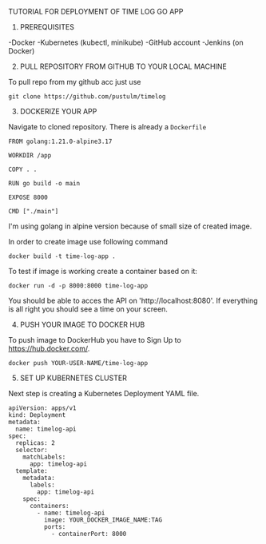 TUTORIAL FOR DEPLOYMENT OF TIME LOG GO APP

1. PREREQUISITES

-Docker
-Kubernetes (kubectl, minikube)
-GitHub account
-Jenkins (on Docker)

2. PULL REPOSITORY FROM GITHUB TO YOUR LOCAL MACHINE

To pull repo from my github acc just use 

```
git clone https://github.com/pustulm/timelog
```

3. DOCKERIZE YOUR APP

Navigate to cloned repository. There is already a `Dockerfile`

```
FROM golang:1.21.0-alpine3.17

WORKDIR /app

COPY . .

RUN go build -o main

EXPOSE 8000

CMD ["./main"]
```

I'm using golang in alpine version because of small size of created image.

In order to create image use following command 

```
docker build -t time-log-app .

```

To test if image is working create a container based on it:

```
docker run -d -p 8000:8000 time-log-app
```

You should be able to acces the API on 'http://localhost:8080'. If everything is all right you should see a time on your screen.

4. PUSH YOUR IMAGE TO DOCKER HUB

To push image to DockerHub you have to Sign Up to https://hub.docker.com/.

```
docker push YOUR-USER-NAME/time-log-app
```

5. SET UP KUBERNETES CLUSTER

Next step is creating a Kubernetes Deployment YAML file.

```
apiVersion: apps/v1
kind: Deployment
metadata:
  name: timelog-api
spec:
  replicas: 2
  selector:
    matchLabels:
      app: timelog-api
  template:
    metadata:
      labels:
        app: timelog-api
    spec:
      containers:
        - name: timelog-api
          image: YOUR_DOCKER_IMAGE_NAME:TAG
          ports:
            - containerPort: 8000
````
